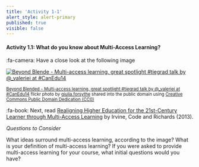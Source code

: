 ```yaml
---
title: 'Activity 1-1'
alert_style: alert-primary
published: true
visible: false
---
```


#### Activity 1.1: What do you know about Multi-Access Learning?

:fa-camera: Have a close look at the following image  


<a title="Beyond Blended - Multi-access learning, great spotlight #tiegrad talk by @_valeriei at #CanEdu14" href="https://flickr.com/photos/gforsythe/13959196560"><img src="https://live.staticflickr.com/5495/13959196560_fae7ffcc02.jpg" alt="Beyond Blende - Multi-access learning, great spotlight #tiegrad talk by @_valeriei at #CanEdu14" /></a><br />

<small><a title="Beyond Blended - Multi-access learning, great spotlight #tiegrad talk by @_valeriei at #CanEdu14" href="https://flickr.com/photos/gforsythe/13959196560">Beyond Blended - Multi-access learning, great spotlight #tiegrad talk by @_valeriei at #CanEdu14</a> flickr photo by <a href="https://flickr.com/people/gforsythe">giulia.forsythe</a> shared into the public domain using <a href="https://creativecommons.org/publicdomain/zero/1.0/">Creative Commons Public Domain Dedication (CC0)</a> </small>  

:fa-book: Next, read [Realigning Higher Education for the 21st-Century Learner through Multi-Access Learning](https://jolt.merlot.org/vol9no2/irvine_0613.htm) by Irvine, Code and Richards (2013).  

*Questions to Consider*  

What ideas surround multi-access learning, according to the image?
What is your definition of multi-access learning?
If you were asked to provide multi-access learning for your course, what initial questions would you have?
